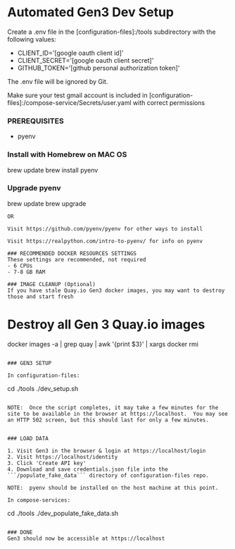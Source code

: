# Automated Gen3 Dev Setup

Create a .env file in the [configuration-files]:/tools subdirectory with the following values:

- CLIENT_ID='[google oauth client id]'
- CLIENT_SECRET='[google oauth client secret]'
- GITHUB_TOKEN='[github personal authorization token]'

The .env file will be ignored by Git.

Make sure your test gmail account is included in [configuration-files]:/compose-service/Secrets/user.yaml with correct permissions

### PREREQUISITES
- pyenv

### Install with Homebrew on MAC OS
brew update
brew install pyenv

### Upgrade pyenv
brew update
brew upgrade
```
OR

Visit https://github.com/pyenv/pyenv for other ways to install

Visit https://realpython.com/intro-to-pyenv/ for info on pyenv

### RECOMMENDED DOCKER RESOURCES SETTINGS
These settings are recommended, not required
- 6 CPUs
- 7-8 GB RAM

### IMAGE CLEANUP (Optional)
If you have stale Quay.io Gen3 docker images, you may want to destroy those and start fresh

```
# Destroy all Gen 3 Quay.io images
docker images -a | grep quay | awk '{print $3}' | xargs docker rmi
```

### GEN3 SETUP

In configuration-files:
```
cd ./tools
./dev_setup.sh
```

NOTE:  Once the script completes, it may take a few minutes for the site to be available in the browser at https://localhost.  You may see an HTTP 502 screen, but this should last for only a few minutes.


### LOAD DATA

1. Visit Gen3 in the browser & login at https://localhost/login
2. Visit https://localhost/identity
3. Click 'Create API key'
4. Download and save credentials.json file into the ```/populate_fake_data``` directory of configuration-files repo.

NOTE:  pyenv should be installed on the host machine at this point.

In compose-services:
```
cd ./tools
./dev_populate_fake_data.sh
```

### DONE
Gen3 should now be accessible at https://localhost